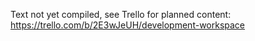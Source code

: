 Text not yet compiled, see Trello for planned content: https://trello.com/b/2E3wJeUH/development-workspace
